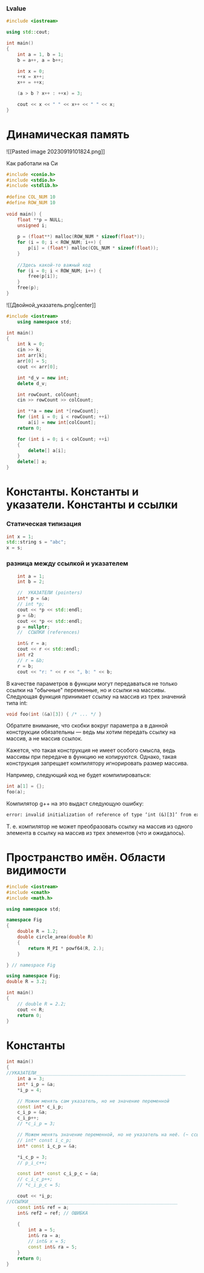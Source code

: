 ### Lvalue

```cpp
#include <iostream>

using std::cout;

int main()
{
    int a = 1, b = 1;
    b = a++, a = b++;

    int x = 0;
    ++x = x++;
    x++ = ++x;

    (a > b ? x++ : ++x) = 3;

    cout << x << " " << x++ << " " << x;
}
```
# Динамическая память

![[Pasted image 20230919101824.png]]

Как работали на Си
```c
#include <conio.h>
#include <stdio.h>
#include <stdlib.h>
 
#define COL_NUM 10
#define ROW_NUM 10
 
void main() {
    float **p = NULL;
    unsigned i;
 
    p = (float**) malloc(ROW_NUM * sizeof(float*));
    for (i = 0; i < ROW_NUM; i++) {
        p[i] = (float*) malloc(COL_NUM * sizeof(float));
    }
 
    //Здесь какой-то важный код
    for (i = 0; i < ROW_NUM; i++) {
        free(p[i]);
    }
    free(p);
}
```
![[Двойной_указатель.png|center]]
```cpp hl:8,13,25,27
#include <iostream>
	using namespace std;

int main()
{
    int k = 0;
    cin >> k;
    int arr[k];
    arr[0] = 5;
    cout << arr[0];

    int *d_v = new int;
    delete d_v;

    int rowCount, colCount;
    cin >> rowCount >> colCount;

    int **a = new int *[rowCount];
    for (int i = 0; i < rowCount; ++i)
        a[i] = new int[colCount];
    return 0;

    for (int i = 0; i < colCount; ++i)
    {
        delete[] a[i];
    }
    delete[] a;
}

```



# Константы.  Константы и указатели. Константы и ссылки

### Статическая типизация
```cpp
int x = 1;
std::string s = "abc";
x = s;
```

### разница между ссылкой и указателем

```cpp
    int a = 1;
    int b = 2;

    //  УКАЗАТЕЛИ (pointers)
    int* p = &a;
    // int *p;
	cout << *p << std::endl;
    p = &b;
    cout << *p << std::endl;
	p = nullptr;
    //  ССЫЛКИ (references)

    int& r = a;
    cout << r << std::endl;
    int r2
    // r = &b;
    r = b;
    cout << "r: " << r << ", b: " << b;
```

В качестве параметров в функции могут передаваться не только ссылки на "обычные" переменные, но и ссылки на массивы. Следующая функция принимает ссылку на массив из трех значений типа int:

```cpp
void foo(int (&a)[3]) { /* ... */ }
```

Обратите внимание, что скобки вокруг параметра a в данной конструкции обязательны — ведь мы хотим передать ссылку на массив, а не массив ссылок.

Кажется, что такая конструкция не имеет особого смысла, ведь массивы при передаче в функцию не копируются. Однако, такая конструкция запрещает компилятору игнорировать размер массива. 

Например, следующий код не будет компилироваться:

```cpp
int a[1] = {};
foo(a);
```

Компилятор g++ на это выдаст следующую ошибку:

```tex
error: invalid initialization of reference of type ‘int (&)[3]’ from expression of type ‘int [1]’
```

Т. е. компилятор не может преобразовать ссылку на массив из одного элемента в ссылку на массив из трех элементов (что и ожидалось).
# Пространство имён. Области видимости
```cpp
#include <iostream>
#include <cmath>
#include <math.h>

using namespace std;

namespace Fig
{
    double R = 1.2;
    double circle_area(double R)
    {
        return M_PI * powf64(R, 2.);
    }

} // namespace Fig

using namespace Fig;
double R = 3.2;

int main()
{
    // double R = 2.2;
    cout << R;
    return 0;
}    
```

# Константы

```cpp
int main()
{
//УКАЗАТЕЛИ_______________________________________________________
    int a = 3;
    int* i_p = &a;
    *i_p = 4;

    // Можнм менять сам указатель, но не значение переменной
    const int* c_i_p;
    c_i_p = &a;
    c_i_p++;
    // *c_i_p = 3;

    // Можем менять значение переменной, но не указатель на неё. (~ ссылка)
    // int* const i_c_p;
    int* const i_c_p = &a;

    *i_c_p = 3;
    // p_i_c++;

    const int* const c_i_p_c = &a;
    // c_i_c_p++;
    // *c_i_p_c = 5;

    cout << *i_p;
//ССЫЛКИ_______________________________________________________
	const int& ref = a;
	int& ref2 = ref; // ОШИБКА
	
	{
		int a = 5;
	    int& ra = a;
	    // int& x = 5;
	    const int& ra = 5;
	}
    return 0;
}
```
